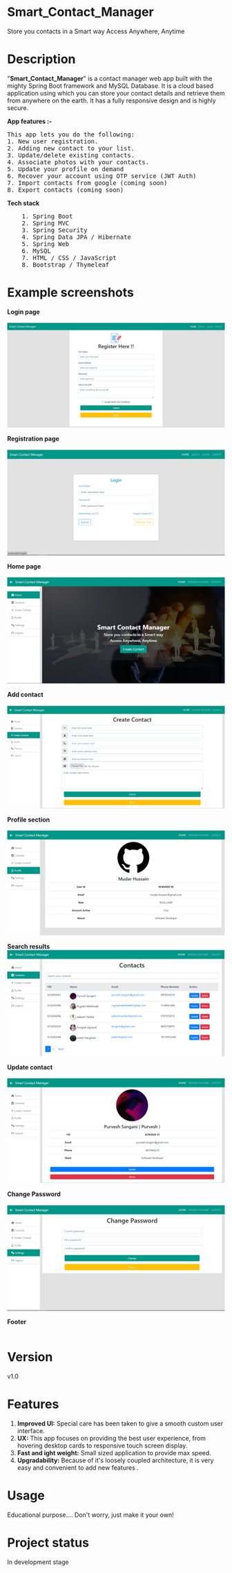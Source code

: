 # Smart_Contact_Manager
Store you contacts in a Smart way
Access Anywhere, Anytime

# Description
"**Smart_Contact_Manager**" is a contact manager web app built with the mighty Spring Boot framework and MySQL Database. 
It is a cloud based application using which you can store your contact details and retrieve them from anywhere on the earth. It has a fully responsive design and is highly secure. 

**App features :-**

<pre>
This app lets you do the following:
1. New user registration.
2. Adding new contact to your list.
3. Update/delete existing contacts.
4. Associate photos with your contacts.
5. Update your profile on demand
6. Recover your account using OTP service (JWT Auth)
7. Import contacts from google (coming soon)
8. Export contacts (coming soon)
</pre>


**Tech stack**

<pre>
    1. Spring Boot
    2. Spring MVC
    3. Spring Security
    4. Spring Data JPA / Hibernate
    5. Spring Web
    6. MySQL
    7. HTML / CSS / JavaScript
    8. Bootstrap / Thymeleaf 
</pre>      

# Example screenshots
**Login page**<br/><br/>
![Sign Up](https://github.com/mudar-hussain/Smart_Contact_Manager/blob/main/Screenshots/SignUp.PNG)

**Registration page**<br/><br/>
![Login](https://github.com/mudar-hussain/Smart_Contact_Manager/blob/main/Screenshots/Login.PNG)

**Home page**<br/><br/>
![Home page](https://github.com/mudar-hussain/Smart_Contact_Manager/blob/main/Screenshots/home-page.PNG)

**Add contact**<br/><br/>
![Add contact](https://github.com/mudar-hussain/Smart_Contact_Manager/blob/main/Screenshots/add-contact.PNG)

**Profile section**<br/><br/>
![Profile](https://github.com/mudar-hussain/Smart_Contact_Manager/blob/main/Screenshots/profile.PNG)

**Search results**<br/>
![Search](https://github.com/mudar-hussain/Smart_Contact_Manager/blob/main/Screenshots/search.PNG)

**Update contact**<br/><br/>
![Update contact](https://github.com/mudar-hussain/Smart_Contact_Manager/blob/main/Screenshots/update-contact.PNG)

**Change Password**<br/><br/>
![Change Password](https://github.com/mudar-hussain/Smart_Contact_Manager/blob/main/Screenshots/Change%20Password.PNG)

**Footer**<br/><br/>

# Version
v1.0

# Features
1. **Improved UI:** Special care has been taken to give a smooth custom user interface. 
2. **UX:** This app focuses on providing the best user experience, from hovering desktop cards to responsive touch screen display.
3. **Fast and ight weight:** Small sized application to provide max speed.
4. **Upgradability:** Because of it's loosely coupled architecture, it is very easy and convenient to add new features  .

# Usage
Educational purpose....
Don't worry, just make it your own!

# Project status
In development stage
